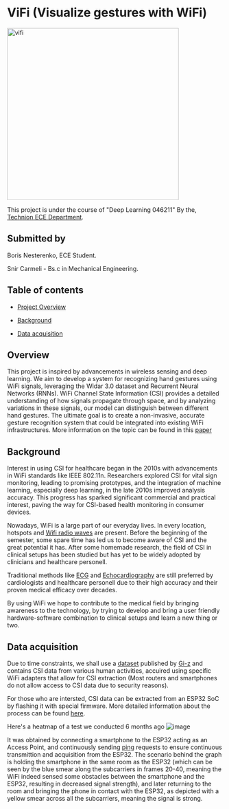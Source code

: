 # ViFi (Visualize gestures with WiFi)
<img src="https://github.com/user-attachments/assets/d2bca8d5-6e5f-4240-9033-10ef52e83c3a" alt="vifi" width="400" height="400">

This project is under the course of "Deep Learning 046211" By the, [Technion ECE Department](https://ece.technion.ac.il/).

## Submitted by 
Boris Nesterenko, ECE Student.

Snir Carmeli - Bs.c in Mechanical Engineering.

## Table of contents
- [Project Overview](https://github.com/BorisNes/ViFi/tree/main?tab=readme-ov-file#overview)

- [Background](https://github.com/BorisNes/ViFi/tree/main?tab=readme-ov-file#overview)

- [Data acquisition](https://github.com/BorisNes/ViFi/blob/main/README.md#data-acquisition)

## Overview
This project is inspired by advancements in wireless sensing and deep learning. We aim to develop a system for recognizing hand gestures using WiFi signals, leveraging the Widar 3.0 dataset and Recurrent Neural Networks (RNNs). WiFi Channel State Information (CSI) provides a detailed understanding of how signals propagate through space, and by analyzing variations in these signals, our model can distinguish between different hand gestures. The ultimate goal is to create a non-invasive, accurate gesture recognition system that could be integrated into existing WiFi infrastructures. More information on the topic can be found in this [paper](https://arxiv.org/pdf/2207.07859)

## Background

Interest in using CSI for healthcare began in the 2010s with advancements in WiFi standards like IEEE 802.11n. Researchers explored CSI for vital sign monitoring, leading to promising prototypes, and the integration of machine learning, especially deep learning, in the late 2010s improved analysis accuracy. This progress has sparked significant commercial and practical interest, paving the way for CSI-based health monitoring in consumer devices.

Nowadays, WiFi is a large part of our everyday lives. In every location, hotspots and [Wifi radio waves](https://en.wikipedia.org/wiki/Wi-Fi#Waveband) are present.
Before the beginning of the semester, some spare time has led us to become aware of CSI and the great potential it has. After some homemade research, the field of CSI in clinical setups has been studied but has yet to be widely adopted by clinicians and healthcare personell. 

Traditional methods like [ECG](https://en.wikipedia.org/wiki/Electrocardiography) and [Echocardiography](https://en.wikipedia.org/wiki/Echocardiography) are still preferred by cardiologists and healthcare personell due to their high accuracy and their proven medical efficacy over decades.

By using WiFi we hope to contribute to the medical field by bringing awareness to the technology, by trying to develop and bring a user friendly hardware-software combination to clinical setups and learn a new thing or two.

## Data acquisition

Due to time constraints, we shall use a [dataset](https://github.com/Gi-z/CSI-Data/tree/main/Internal/intel/Heart%20Rate) published by [Gi-z](https://github.com/Gi-z) and contains CSI data from various human activities, accuired using specific WiFi adapters that allow for CSI extraction (Most routers and smartphones do not allow access to CSI data due to security reasons).

For those who are intersted, CSI data can be extracted from an ESP32 SoC by flashing it with special firmware. More detailed information about the process can be found [here](https://stevenmhernandez.github.io/ESP32-CSI-Tool/). 

Here's a heatmap of a test we conducted 6 months ago ![image](https://github.com/user-attachments/assets/a83df65f-366f-44df-81ab-bc23c47e7df4)

It was obtained by connecting a smartphone to the ESP32 acting as an Access Point, and continuously sending [ping](https://en.wikipedia.org/wiki/Ping_(networking_utility)) requests to ensure continuous transmittion and acquisition from the ESP32. The scenario behind the graph is holding the smartphone in the same room as the ESP32 (which can be seen by the blue smear along the subcarriers in frames 20-40, meaning the WiFi indeed sensed some obstacles between the smartphone and the ESP32, resulting in decreased signal strength), and later returning to the room and bringing the phone in contact with the ESP32, as depicted with a yellow smear across all the subcarriers, meaning the signal is strong.

